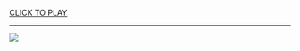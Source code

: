 
<a href="https://premium76.site?title=unblocked_games_p&ref=13M">CLICK TO PLAY</a></h3>
<hr>

<a href="https://premium76.site?title=unblocked_games_p&ref=13M"><img src="https://clearcache.store/games.png"></a>


